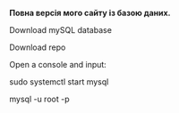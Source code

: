 **Повна версія мого сайту із базою даних.**

Download mySQL database

Download repo

Open a console and input:

sudo systemctl start mysql

mysql -u root -p


